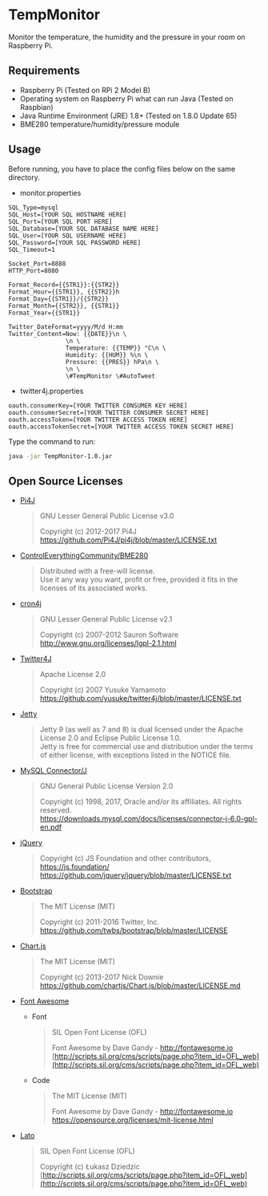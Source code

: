# TempMonitor
Monitor the temperature, the humidity and the pressure in your room on Raspberry Pi.

## Requirements
- Raspberry Pi (Tested on RPi 2 Model B)
- Operating system on Raspberry Pi what can run Java (Tested on Raspbian)
- Java Runtime Environment (JRE) 1.8+ (Tested on 1.8.0 Update 65)
- BME280 temperature/humidity/pressure module

## Usage
Before running, you have to place the config files below on the same directory.
- monitor.properties
```properties
SQL_Type=mysql
SQL_Host=[YOUR SQL HOSTNAME HERE]
SQL_Port=[YOUR SQL PORT HERE]
SQL_Database=[YOUR SQL DATABASE NAME HERE]
SQL_User=[YOUR SQL USERNAME HERE]
SQL_Password=[YOUR SQL PASSWORD HERE]
SQL_Timeout=1

Socket_Port=8888
HTTP_Port=8080

Format_Record={{STR1}}:{{STR2}}
Format_Hour={{STR1}}, {{STR2}}h
Format_Day={{STR1}}/{{STR2}}
Format_Month={{STR2}}, {{STR1}}
Format_Year={{STR1}}

Twitter_DateFormat=yyyy/M/d H:mm
Twitter_Content=Now: {{DATE}}\n \
                \n \
                Temperature: {{TEMP}} °C\n \
                Humidity: {{HUM}} %\n \
                Pressure: {{PRES}} hPa\n \
                \n \
                \#TempMonitor \#AutoTweet
```
- twitter4j.properties
```properties
oauth.consumerKey=[YOUR TWITTER CONSUMER KEY HERE]
oauth.consumerSecret=[YOUR TWITTER CONSUMER SECRET HERE]
oauth.accessToken=[YOUR TWITTER ACCESS TOKEN HERE]
oauth.accessTokenSecret=[YOUR TWITTER ACCESS TOKEN SECRET HERE]
```
Type the command to run:
```bash
java -jar TempMonitor-1.0.jar
```

## Open Source Licenses
- [Pi4J](http://www.pi4j.com/)

  > GNU Lesser General Public License v3.0  
  >   
  > Copyright (c) 2012-2017 Pi4J  
  > https://github.com/Pi4J/pi4j/blob/master/LICENSE.txt

- [ControlEverythingCommunity/BME280](https://github.com/ControlEverythingCommunity/BME280)

  > Distributed with a free-will license.  
  > Use it any way you want, profit or free, provided it fits in the licenses of its associated works.

- [cron4j](http://www.sauronsoftware.it/projects/cron4j/)

  > GNU Lesser General Public License v2.1  
  >   
  > Copyright (c) 2007-2012 Sauron Software  
  > http://www.gnu.org/licenses/lgpl-2.1.html

- [Twitter4J](http://twitter4j.org/)

  > Apache License 2.0  
  >   
  > Copyright (c) 2007 Yusuke Yamamoto  
  > https://github.com/yusuke/twitter4j/blob/master/LICENSE.txt

- [Jetty](http://www.eclipse.org/jetty/)

  > Jetty 9 (as well as 7 and 8) is dual licensed under the Apache License 2.0 and Eclipse Public License 1.0.  
  > Jetty is free for commercial use and distribution under the terms of either license, with exceptions listed in the NOTICE file.

- [MySQL Connector/J](https://dev.mysql.com/doc/connector-j/)

  > GNU General Public License Version 2.0
  >   
  > Copyright (c) 1998, 2017, Oracle and/or its affiliates. All rights reserved.  
  > https://downloads.mysql.com/docs/licenses/connector-j-6.0-gpl-en.pdf

- [jQuery](https://jquery.com/)

  > Copyright (c) JS Foundation and other contributors, https://js.foundation/  
  > https://github.com/jquery/jquery/blob/master/LICENSE.txt

- [Bootstrap](http://getbootstrap.com/)

  > The MIT License (MIT)  
  >   
  > Copyright (c) 2011-2016 Twitter, Inc.  
  > https://github.com/twbs/bootstrap/blob/master/LICENSE

- [Chart.js](http://www.chartjs.org/)

  > The MIT License (MIT)  
  >   
  > Copyright (c) 2013-2017 Nick Downie  
  > https://github.com/chartjs/Chart.js/blob/master/LICENSE.md

- [Font Awesome](http://fontawesome.io/)

  - Font
    > SIL Open Font License (OFL)  
    >   
    > Font Awesome by Dave Gandy - http://fontawesome.io  
    > [http://scripts.sil.org/cms/scripts/page.php?item_id=OFL_web](http://scripts.sil.org/cms/scripts/page.php?item_id=OFL_web)

  - Code
    > The MIT License (MIT)
    >   
    > Font Awesome by Dave Gandy - http://fontawesome.io  
    > https://opensource.org/licenses/mit-license.html

- [Lato](http://www.latofonts.com/lato-free-fonts/)

  > SIL Open Font License (OFL)  
  >   
  > Copyright (c) Łukasz Dziedzic  
  > [http://scripts.sil.org/cms/scripts/page.php?item_id=OFL_web](http://scripts.sil.org/cms/scripts/page.php?item_id=OFL_web)
